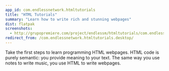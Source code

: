 ```yaml
---
app_id: com.endlessnetwork.htmltutorials
title: "HTML Tutorials"
summary: "Learn how to write rich and stunning webpages"
dist: flatpak
screenshots:
  - http://grupopremiere.com/project/endlessm/htmltutorials/com.endlessm.HtmlTutorials-thumb-1.jpeg
redirect_from: /com.endlessnetwork.htmltutorials.desktop/
---
```


<p>Take the first steps to learn programming HTML webpages. HTML code is purely semantic: you provide meaning to your text. The same way you use notes to write music, you use HTML to write webpages.</p>